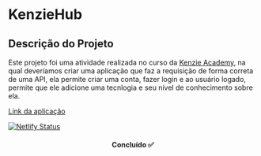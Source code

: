 # KenzieHub

## Descrição do Projeto

<p>
Este projeto foi uma atividade realizada no curso da <a href="https://kenzie.com.br/">Kenzie Academy</a>, na qual deveríamos criar uma aplicação que faz a requisição de forma correta de uma API, ela permite criar uma conta, fazer login e ao usuário logado, permite que ele adicione uma tecnlogia e seu nível de conhecimento sobre ela.
</p>

<a href="https://kenziehub.netlify.app/">Link da aplicação</a>

[![Netlify Status](https://api.netlify.com/api/v1/badges/f6028b48-e93a-4b70-8d9e-903c217cc064/deploy-status)](https://app.netlify.com/sites/kenziehub/deploys)
<h4 align="center"> 
	Concluído ✅ 
  </h4>


